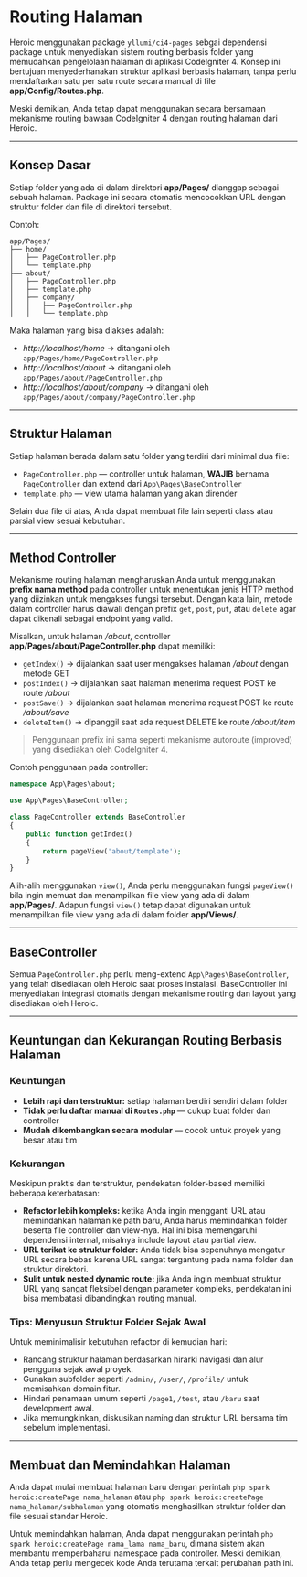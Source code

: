 # Routing Halaman

Heroic menggunakan package `yllumi/ci4-pages` sebgai dependensi package untuk menyediakan sistem routing berbasis folder yang memudahkan pengelolaan halaman di aplikasi CodeIgniter 4. Konsep ini bertujuan menyederhanakan struktur aplikasi berbasis halaman, tanpa perlu mendaftarkan satu per satu route secara manual di file **app/Config/Routes.php**.

Meski demikian, Anda tetap dapat menggunakan secara bersamaan mekanisme routing bawaan CodeIgniter 4 dengan routing halaman dari Heroic.

---

## Konsep Dasar

Setiap folder yang ada di dalam direktori **app/Pages/** dianggap sebagai sebuah halaman. Package ini secara otomatis mencocokkan URL dengan struktur folder dan file di direktori tersebut.

Contoh:

```
app/Pages/
├── home/
│   ├── PageController.php
│   └── template.php
├── about/
│   ├── PageController.php
│   ├── template.php
│   ├── company/
│   │   ├── PageController.php
│   │   └── template.php
```

Maka halaman yang bisa diakses adalah:

- *http://localhost/home* → ditangani oleh `app/Pages/home/PageController.php`
- *http://localhost/about* → ditangani oleh `app/Pages/about/PageController.php`
- *http://localhost/about/company* → ditangani oleh `app/Pages/about/company/PageController.php`

---

## Struktur Halaman

Setiap halaman berada dalam satu folder yang terdiri dari minimal dua file:

- `PageController.php` — controller untuk halaman, **WAJIB** bernama `PageController` dan extend dari `App\Pages\BaseController`
- `template.php` — view utama halaman yang akan dirender

Selain dua file di atas, Anda dapat membuat file lain seperti class atau parsial view sesuai kebutuhan.

---

## Method Controller

Mekanisme routing halaman mengharuskan Anda untuk menggunakan **prefix nama method** pada controller untuk menentukan jenis HTTP method yang diizinkan untuk mengakses fungsi tersebut. Dengan kata lain, metode dalam controller harus diawali dengan prefix `get`, `post`, `put`, atau `delete` agar dapat dikenali sebagai endpoint yang valid.

Misalkan, untuk halaman */about*, controller **app/Pages/about/PageController.php** dapat memiliki:

- `getIndex()` → dijalankan saat user mengakses halaman */about* dengan metode GET
- `postIndex()` → dijalankan saat halaman menerima request POST ke route */about*
- `postSave()` → dijalankan saat halaman menerima request POST ke route */about/save*
- `deleteItem()` → dipanggil saat ada request DELETE ke route */about/item*

> Penggunaan prefix ini sama seperti mekanisme autoroute (improved) yang disediakan oleh CodeIgniter 4.

Contoh penggunaan pada controller:

```php
namespace App\Pages\about;

use App\Pages\BaseController;

class PageController extends BaseController
{
    public function getIndex()
    {
        return pageView('about/template');
    }
}
```

Alih-alih menggunakan `view()`, Anda perlu menggunakan fungsi `pageView()` bila ingin memuat dan menampilkan file view yang ada di dalam **app/Pages/**. Adapun fungsi `view()` tetap dapat digunakan untuk menampilkan file view yang ada di dalam folder **app/Views/**.

---

## BaseController

Semua `PageController.php` perlu meng-extend `App\Pages\BaseController`, yang telah disediakan oleh Heroic saat proses instalasi. BaseController ini menyediakan integrasi otomatis dengan mekanisme routing dan layout yang disediakan oleh Heroic.

---

## Keuntungan dan Kekurangan Routing Berbasis Halaman

### Keuntungan

- **Lebih rapi dan terstruktur:** setiap halaman berdiri sendiri dalam folder
- **Tidak perlu daftar manual di `Routes.php`** — cukup buat folder dan controller
- **Mudah dikembangkan secara modular** — cocok untuk proyek yang besar atau tim

### Kekurangan

Meskipun praktis dan terstruktur, pendekatan folder-based memiliki beberapa keterbatasan:

- **Refactor lebih kompleks:** ketika Anda ingin mengganti URL atau memindahkan halaman ke path baru, Anda harus memindahkan folder beserta file controller dan view-nya. Hal ini bisa memengaruhi dependensi internal, misalnya include layout atau partial view.
- **URL terikat ke struktur folder:** Anda tidak bisa sepenuhnya mengatur URL secara bebas karena URL sangat tergantung pada nama folder dan struktur direktori.
- **Sulit untuk nested dynamic route:** jika Anda ingin membuat struktur URL yang sangat fleksibel dengan parameter kompleks, pendekatan ini bisa membatasi dibandingkan routing manual.

### Tips: Menyusun Struktur Folder Sejak Awal

Untuk meminimalisir kebutuhan refactor di kemudian hari:

- Rancang struktur halaman berdasarkan hirarki navigasi dan alur pengguna sejak awal proyek.
- Gunakan subfolder seperti `/admin/`, `/user/`, `/profile/` untuk memisahkan domain fitur.
- Hindari penamaan umum seperti `/page1`, `/test`, atau `/baru` saat development awal.
- Jika memungkinkan, diskusikan naming dan struktur URL bersama tim sebelum implementasi.

---

## Membuat dan Memindahkan Halaman

Anda dapat mulai membuat halaman baru dengan perintah `php spark heroic:createPage nama_halaman` atau `php spark heroic:createPage nama_halaman/subhalaman` yang otomatis menghasilkan struktur folder dan file sesuai standar Heroic.

Untuk memindahkan halaman, Anda dapat menggunakan perintah  `php spark heroic:createPage nama_lama nama_baru`, dimana sistem akan membantu memperbaharui namespace pada controller. Meski demikian, Anda tetap perlu mengecek kode Anda terutama terkait perubahan path ini.